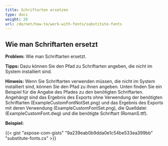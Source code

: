 ```yaml
---
title: Schriftarten ersetzen
type: docs
weight: 20
url: /de/net/how-to/work-with-fonts/substitute-fonts
---
```



## **Wie man Schriftarten ersetzt**

**Problem:** Wie man Schriftarten ersetzt.

**Tipps:** Dazu können Sie den Pfad zu Schriftarten angeben, die nicht im System installiert sind.

**Hinweis:** Wenn Sie Schriftarten verwenden müssen, die nicht im System installiert sind, können Sie den Pfad zu ihnen angeben. Unten finden Sie ein Beispiel für die Angabe des Pfades zu den benötigten Schriftarten. Angehängt sind das Ergebnis des Exports ohne Verwendung der benötigten Schriftarten (ExampleCustomFontNotSet.png) und das Ergebnis des Exports mit deren Verwendung (ExampleCustomFontSet.png), die Quelldatei (ExampleCustomFont.dwg) und die benötigte Schriftart (RomanS.ttf).

**Beispiel:**

{{< gist "aspose-com-gists" "9a239eab0b9dda0e1c54be533ea399bb" "substitute-fonts.cs" >}}
